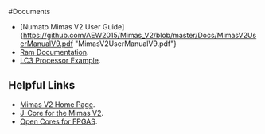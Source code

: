 #Documents
* [Numato Mimas V2 User Guide]{https://github.com/AEW2015/Mimas_V2/blob/master/Docs/MimasV2UserManualV9.pdf "MimasV2UserManualV9.pdf"}
* [Ram Documentation](https://github.com/AEW2015/Mimas_V2/blob/master/Docs/W949D6CBHX6E.pdf "W949D6CBHX6E.pdf").
* [LC3 Processor Example](https://github.com/AEW2015/Mimas_V2/tree/master/Docs/LC3 "LIttle Computer 3").

## Helpful Links
* [Mimas V2 Home Page](http://numato.com/mimas-v2-spartan-6-fpga-development-board-with-ddr-sdram/ "Numato").
* [J-Core for the Mimas V2](http://j-core.org/ "J-Core").
* [Open Cores for FPGAS](http://opencores.org/ "OpenCores").


